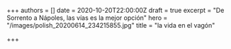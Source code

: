 +++
authors = []
date = 2020-10-20T22:00:00Z
draft = true
excerpt = "De Sorrento a Nápoles, las vías es la mejor opción"
hero = "/images/polish_20200614_234215855.jpg"
title = "la vida en el vagón"

+++
